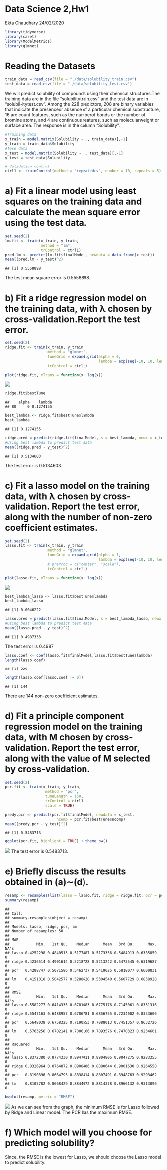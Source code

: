 Data Science 2,Hw1
================
Ekta Chaudhary
24/02/2020

``` r
library(tidyverse)
library(caret)
library(ModelMetrics)
library(glmnet)
```

# Reading the Datasets

``` r
train_data = read_csv(file = "./data/solubility_train.csv")
test_data = read_csv(file = "./data/solubility_test.csv")
```

We will predict solubility of compounds using their chemical
structures.The training data are in the file “solubilitytrain.csv” and
the test data are in “solubil-itytest.csv”. Among the 228 predictors,
208 are binary variables that indicate the presenceor absence of a
particular chemical substructure, 16 are count features, such as the
numberof bonds or the number of bromine atoms, and 4 are continuous
features, such as molecularweight or surface area. The response is in
the column “Solubility”.

``` r
#Training data
x_train = model.matrix(Solubility ~ ., train_data)[,-1]
y_train = train_data$Solubility
#Tese data
x_test = model.matrix(Solubility ~ ., test_data)[,-1]
y_test = test_data$Solubility

# Validation control
ctrl1 <- trainControl(method = "repeatedcv", number = 10, repeats = 5)
```

# a) Fit a linear model using least squares on the training data and calculate the mean square error using the test data.

``` r
set.seed(2)
lm.fit <- train(x_train, y_train,
                method = "lm",
                trControl = ctrl1)
pred.lm <- predict(lm.fit$finalModel, newdata = data.frame(x_test))
mean((pred.lm - y_test)^2)
```

    ## [1] 0.5558898

The test mean square error is
0.5558898.

# b) Fit a ridge regression model on the training data, with λ chosen by cross-validation.Report the test error.

``` r
set.seed(2)
ridge.fit <- train(x_train, y_train,
                   method = "glmnet",
                   tuneGrid = expand.grid(alpha = 0, 
                                          lambda = exp(seq(-10, 10, length = 200))),
                   trControl = ctrl1)

plot(ridge.fit, xTrans = function(x) log(x))
```

![](P8106_Ec3342_Hw1_files/figure-gfm/unnamed-chunk-5-1.png)<!-- -->

``` r
ridge.fit$bestTune
```

    ##    alpha    lambda
    ## 80     0 0.1274155

``` r
best_lambda <- ridge.fit$bestTune$lambda
best_lambda
```

    ## [1] 0.1274155

``` r
ridge.pred = predict(ridge.fit$finalModel, s = best_lambda, newx = x_test) 
#Using best lambda to predict test data
mean((ridge.pred - y_test)^2)
```

    ## [1] 0.5134603

The test error is
0.5134603.

# c) Fit a lasso model on the training data, with λ chosen by cross-validation. Report the test error, along with the number of non-zero coefficient estimates.

``` r
set.seed(2)
lasso.fit <- train(x_train, y_train,
                   method = "glmnet",
                   tuneGrid = expand.grid(alpha = 1, 
                                          lambda = exp(seq(-10, 10, length = 200))),
                   # preProc = c("center", "scale"),
                   trControl = ctrl1)

plot(lasso.fit, xTrans = function(x) log(x))
```

![](P8106_Ec3342_Hw1_files/figure-gfm/unnamed-chunk-8-1.png)<!-- -->

``` r
best_lambda_lasso <- lasso.fit$bestTune$lambda
best_lambda_lasso
```

    ## [1] 0.0046222

``` r
lasso.pred = predict(lasso.fit$finalModel, s = best_lambda_lasso, newx = x_test) 
#Using best lambda to predict test data
mean((lasso.pred - y_test)^2)
```

    ## [1] 0.4987333

The test error is 0.4987

``` r
lasso.coef <- coef(lasso.fit$finalModel,lasso.fit$bestTune$lambda)
length(lasso.coef)
```

    ## [1] 229

``` r
length(lasso.coef[lasso.coef != 0])
```

    ## [1] 144

There are 144 non-zero coefficient
estimates.

# d) Fit a principle component regression model on the training data, with M chosen by cross-validation. Report the test error, along with the value of M selected by cross-validation.

``` r
set.seed(2)
pcr.fit <- train(x_train, y_train,
                  method = "pcr",
                  tuneLength = 150,
                  trControl = ctrl1,
                  scale = TRUE)

predy.pcr <- predict(pcr.fit$finalModel, newdata = x_test, 
                       ncomp = pcr.fit$bestTune$ncomp)
mean((predy.pcr - y_test)^2)
```

    ## [1] 0.5483713

``` r
ggplot(pcr.fit, highlight = TRUE) + theme_bw()
```

![](P8106_Ec3342_Hw1_files/figure-gfm/unnamed-chunk-12-1.png)<!-- -->
The test error is
0.5483713.

# e) Briefly discuss the results obtained in (a)∼(d).

``` r
resamp <- resamples(list(lasso = lasso.fit, ridge = ridge.fit, pcr = pcr.fit, lm = lm.fit))
summary(resamp)
```

    ## 
    ## Call:
    ## summary.resamples(object = resamp)
    ## 
    ## Models: lasso, ridge, pcr, lm 
    ## Number of resamples: 50 
    ## 
    ## MAE 
    ##            Min.   1st Qu.    Median      Mean   3rd Qu.      Max. NA's
    ## lasso 0.4252298 0.4840513 0.5177887 0.5173336 0.5484913 0.6385859    0
    ## ridge 0.4236514 0.4901614 0.5218728 0.5213242 0.5473545 0.6319687    0
    ## pcr   0.4288747 0.5071586 0.5462737 0.5419025 0.5818077 0.6600831    0
    ## lm    0.4151018 0.5042577 0.5288620 0.5304540 0.5607729 0.6838928    0
    ## 
    ## RMSE 
    ##            Min.   1st Qu.    Median      Mean   3rd Qu.      Max. NA's
    ## lasso 0.5582277 0.6414335 0.6701683 0.6775176 0.7145061 0.8331316    0
    ## ridge 0.5547163 0.6488957 0.6786781 0.6856755 0.7234002 0.8333606    0
    ## pcr   0.5648038 0.6758325 0.7190553 0.7088013 0.7451357 0.8632726    0
    ## lm    0.5763256 0.6702141 0.7006166 0.7093576 0.7470323 0.9234601    0
    ## 
    ## Rsquared 
    ##            Min.   1st Qu.    Median      Mean   3rd Qu.      Max. NA's
    ## lasso 0.8372380 0.8774330 0.8947011 0.8904805 0.9047275 0.9283355    0
    ## ridge 0.8326964 0.8764872 0.8908486 0.8880644 0.9001630 0.9264558    0
    ## pcr   0.8190896 0.8664793 0.8838414 0.8807491 0.8948763 0.9293462    0
    ## lm    0.8105782 0.8668429 0.8844072 0.8814378 0.8966132 0.9313096    0

``` r
bwplot(resamp, metric = "RMSE")
```

![](P8106_Ec3342_Hw1_files/figure-gfm/unnamed-chunk-13-1.png)<!-- --> As
we can see from the graph, the minimum RMSE is for Lasso followed by
Ridge and Linear model. The PCR has the maximum RMSE.

# f) Which model will you choose for predicting solubility?

Since, the RMSE is the lowest for Lasso, we should choose the Lasso
model to predict solubility.
